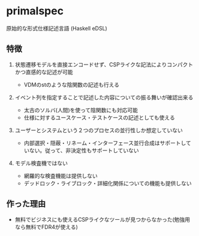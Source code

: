 primalspec
============

原始的な形式仕様記述言語 (Haskell eDSL)

特徴
-------

1. 状態遷移モデルを直接エンコードせず、CSPライクな記法によりコンパクトかつ直感的な記述が可能
    * VDMのstのような陰関数の記述も行える

1. イベント列を指定することで記述した内容についての振る舞いが確認出来る
    * 太古のソルバ(人間)を使って陰関数にも対応可能
    * 仕様に対するユースケース・テストケースの記述としても使える

1. ユーザーとシステムという２つのプロセスの並行性しか想定していない
    * 内部選択・隠蔽・リネーム・インターフェース並行合成はサポートしていない。従って、非決定性もサポートしていない

1. モデル検査機ではない
    * 網羅的な検査機能は提供しない
    * デッドロック・ライブロック・詳細化関係についての機能も提供しない

作った理由
------------

* 無料でビジネスにも使えるCSPライクなツールが見つからなかった(勉強用なら無料でFDR4が使える)



